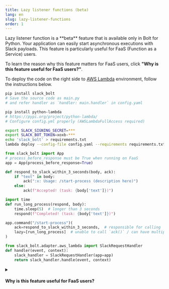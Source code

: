 ```yaml
---
title: Lazy listener functions (beta)
lang: en
slug: lazy-listener-functions
order: 1
---
```


<div class="section-content">
Lazy listener function is a **beta** feature that is available only in Bolt for Python. Your application can easily start asynchronous executions with Slack payloads. This feature is particularly useful for FaaS (Function as a Service) users.

To learn the reason why this feature matters for FaaS users, click **"Why is this feature useful for FaaS users?"**.

To deploy the code on the right side to [AWS Lambda](https://aws.amazon.com/lambda/) environment, follow the instructions below.

```bash
pip install slack_bolt
# Save the source code as main.py
# and refer handler as `handler: main.handler` in config.yaml

pip install python-lambda
# https://pypi.org/project/python-lambda/
# Configure config.yml properly (AWSLambdaFullAccess required)

export SLACK_SIGNING_SECRET=***
export SLACK_BOT_TOKEN=xoxb-***
echo 'slack_bolt' > requirements.txt
lambda deploy --config-file config.yaml --requirements requirements.txt
```
</div>

```python
from slack_bolt import App
# process_before_response must be True when running on FaaS
app = App(process_before_response=True)

def respond_to_slack_within_3_seconds(body, ack):
    if "text" in body:
        ack(":x: Usage: /start-process (description here)")
    else:
        ack(f"Accepted! (task: {body['text']})")

import time
def run_long_process(respond, body):
    time.sleep(5)  # longer than 3 seconds
    respond(f"Completed! (task: {body['text']})")

app.command("/start-process")(
    ack=respond_to_slack_within_3_seconds,  # responsible for calling `ack()`
    lazy=[run_long_process]  # unable to call `ack()` / can have multiple functions
)

from slack_bolt.adapter.aws_lambda import SlackRequestHandler
def handler(event, context):
    slack_handler = SlackRequestHandler(app=app)
    return slack_handler.handle(event, context)
```

<details class="secondary-wrapper">
<summary class="section-head" markdown="0">
<h4 class="section-head">Why is this feature useful for FaaS users?</h4>
</summary>

<div class="secondary-content" markdown="0">

For common Bolt apps, you can call `ack()` at the beginning of a listener function this way:
</div>

```python
@app.shortcut("callback-id-here")
def open_modal(ack, body, client):
    ack()  # acknowledge within 3 seconds
    run_time_consuming_operation_here()
```

<div class="secondary-content" markdown="0">
However, if you run your app on FaaS or a similar runtime (that doesn't allow running threads/processes after returning an HTTP response), you will use the `process_before_response=True` option to hold off sending an HTTP response util completing all the tasks in a listener. In this case, all your listener functions must complete within 3 seconds.
</div>

```python
app = App(process_before_response=True)

@app.command("/hello")
def this_always_times_out(ack):
    ack()  # will be held off for 5 seconds
    time.sleep(5)
```

<div class="secondary-content" markdown="0">
To deal with this, you can use keyword args `ack: Callable` and `lazy: List[Callable]`:

* `ack: Callable` is responsible for calling `ack()`
* `lazy: List[Callable]`  are unable to call `ack()` but can do any time consuming operations in a separate execution (in a thread, another AWS Lambda invocation, and so on)

Instead of acting as a decorator for a method, `App`/`AsyncApp`'s methods takes keyword args as below.
</div>

```python
app.command("/start-process")(
    # ack function is responsible for calling `ack()`
    ack=respond_to_slack_within_3_seconds,
    # lazy functions are unable to call `ack()`
    lazy=[run_long_process]
)
```

</details>
